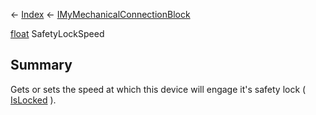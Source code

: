 ← [Index](Api-Index) ← [IMyMechanicalConnectionBlock](Sandbox.ModAPI.Ingame.IMyMechanicalConnectionBlock)

[float](System.Single) SafetyLockSpeed

## Summary

Gets or sets the speed at which this device will engage it's safety lock ( [IsLocked](Sandbox.ModAPI.Ingame.IMyMechanicalConnectionBlock.IsLocked) ).

